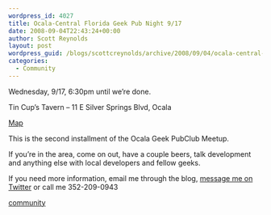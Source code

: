 ```yaml
---
wordpress_id: 4027
title: Ocala-Central Florida Geek Pub Night 9/17
date: 2008-09-04T22:43:24+00:00
author: Scott Reynolds
layout: post
wordpress_guid: /blogs/scottcreynolds/archive/2008/09/04/ocala-central-florida-geek-pub-night-9-17.aspx
categories:
  - Community
---
```

Wednesday, 9/17, 6:30pm until we&#8217;re done.

Tin Cup&#8217;s Tavern &#8211; 11 E Silver Springs Blvd, Ocala

[Map](http://www.google.com/url?sa=t&source=web&ct=res&cd=1&url=http%3A%2F%2Fmaps.google.com%2Fmaps%3Fie%3DUTF-8%26oe%3Dutf-8%26rls%3Dorg.mozilla%3Aen-US%3Aofficial%26client%3Dfirefox-a%26um%3D1%26q%3Dtin%2Bcup%2527s%2Btavern%2Bocala%26fb%3D1%26view%3Dtext%26latlng%3D2741761078794269191&ei=93HASPXKEZzOeKjxmb0P&usg=AFQjCNF7j39ZxFFxBlmTT32-mF-VYgkGmA&sig2=VLyplMFLWsruC1Xp0ex-Bw)

This is the second installment of the Ocala Geek PubClub Meetup.

If you&#8217;re in the area, come on out, have a couple beers, talk development and anything else with local developers and fellow geeks.

If you need more information, email me through the blog, [message me on Twitter](http://twitter.com/scottcreynolds) or call me 352-209-0943

<div class="posttagsblock">
  <a href="http://technorati.com/tag/community" rel="tag">community</a>
</div>